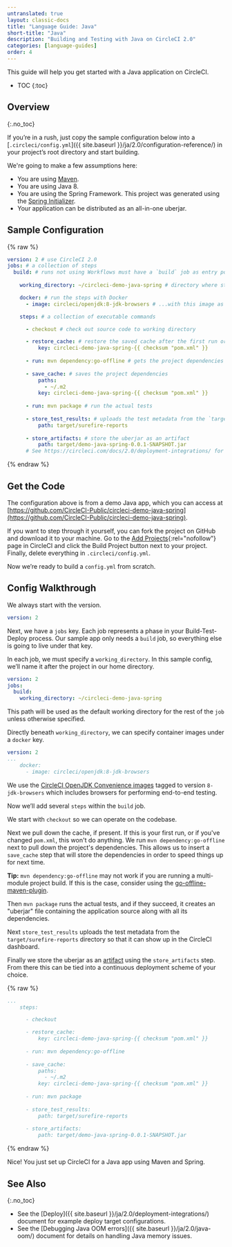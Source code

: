 ```yaml
---
untranslated: true
layout: classic-docs
title: "Language Guide: Java"
short-title: "Java"
description: "Building and Testing with Java on CircleCI 2.0"
categories: [language-guides]
order: 4
---
```


This guide will help you get started with a Java application on CircleCI. 

* TOC
{:toc}

## Overview
{:.no_toc}

If you’re in a rush, just copy the sample configuration below into a [`.circleci/config.yml`]({{ site.baseurl }}/ja/2.0/configuration-reference/) in your project’s root directory and start building.

We're going to make a few assumptions here:

* You are using [Maven](https://maven.apache.org/).
* You are using Java 8. 
* You are using the Spring Framework. This project was generated using the [Spring Initializer](https://start.spring.io/). 
* Your application can be distributed as an all-in-one uberjar.


## Sample Configuration

{% raw %}
```yaml
version: 2 # use CircleCI 2.0
jobs: # a collection of steps
  build: # runs not using Workflows must have a `build` job as entry point
    
    working_directory: ~/circleci-demo-java-spring # directory where steps will run

    docker: # run the steps with Docker
      - image: circleci/openjdk:8-jdk-browsers # ...with this image as the primary container; this is where all `steps` will run

    steps: # a collection of executable commands

      - checkout # check out source code to working directory

      - restore_cache: # restore the saved cache after the first run or if `pom.xml` has changed
          key: circleci-demo-java-spring-{{ checksum "pom.xml" }}
      
      - run: mvn dependency:go-offline # gets the project dependencies
      
      - save_cache: # saves the project dependencies
          paths:
            - ~/.m2
          key: circleci-demo-java-spring-{{ checksum "pom.xml" }}
      
      - run: mvn package # run the actual tests
      
      - store_test_results: # uploads the test metadata from the `target/surefire-reports` directory so that it can show up in the CircleCI dashboard. 
          path: target/surefire-reports
      
      - store_artifacts: # store the uberjar as an artifact
          path: target/demo-java-spring-0.0.1-SNAPSHOT.jar
      # See https://circleci.com/docs/2.0/deployment-integrations/ for deploy examples    
```
{% endraw %}

## Get the Code

The configuration above is from a demo Java app, which you can access at [https://github.com/CircleCI-Public/circleci-demo-java-spring](https://github.com/CircleCI-Public/circleci-demo-java-spring).

If you want to step through it yourself, you can fork the project on GitHub and download it to your machine. Go to the [Add Projects](https://circleci.com/add-projects){:rel="nofollow"} page in CircleCI and click the Build Project button next to your project. Finally, delete everything in `.circleci/config.yml`.

Now we’re ready to build a `config.yml` from scratch.

## Config Walkthrough

We always start with the version.

```yaml
version: 2
```

Next, we have a `jobs` key. Each job represents a phase in your Build-Test-Deploy process. Our sample app only needs a `build` job, so everything else is going to live under that key.

In each job, we must specify a `working_directory`. In this sample config, we’ll name it after the project in our home directory.

```yaml
version: 2
jobs:
  build:
    working_directory: ~/circleci-demo-java-spring
```

This path will be used as the default working directory for the rest of the `job` unless otherwise specified.

Directly beneath `working_directory`, we can specify container images under a `docker` key.

```yaml
version: 2
...
    docker:
      - image: circleci/openjdk:8-jdk-browsers
```

We use the [CircleCI OpenJDK Convenience images](https://hub.docker.com/r/circleci/openjdk/) tagged to version `8-jdk-browsers` which includes browsers for performing end-to-end testing.

Now we’ll add several `steps` within the `build` job.

We start with `checkout` so we can operate on the codebase.

Next we pull down the cache, if present. If this is your first run, or if you've changed `pom.xml`, this won't do anything. We run `mvn dependency:go-offline` next to pull down the project's dependencies. This allows us to insert a `save_cache` step that will store the dependencies in order to speed things up for next time.

<div class="alert alert-info" role="alert">
  <strong>Tip:</strong> <code class="highlighter-rouge">mvn dependency:go-offline</code> may not work if you are running a multi-module
project build. If this is the case, consider using the <a href="https://github.com/qaware/go-offline-maven-plugin">go-offline-maven-plugin</a>.
</div>

Then `mvn package` runs the actual tests, and if they succeed, it creates an "uberjar" file containing the application source along with all its dependencies.

Next `store_test_results` uploads the test metadata from the `target/surefire-reports` directory so that it can show up in the CircleCI dashboard. 

Finally we store the uberjar as an [artifact](https://circleci.com/docs/2.0/artifacts/) using the `store_artifacts` step. From there this can be tied into a continuous deployment scheme of your choice.

{% raw %}
```yaml
...
    steps:

      - checkout

      - restore_cache:
          key: circleci-demo-java-spring-{{ checksum "pom.xml" }}
      
      - run: mvn dependency:go-offline
      
      - save_cache:
          paths:
            - ~/.m2
          key: circleci-demo-java-spring-{{ checksum "pom.xml" }}
      
      - run: mvn package
      
      - store_test_results:
          path: target/surefire-reports
      
      - store_artifacts:
          path: target/demo-java-spring-0.0.1-SNAPSHOT.jar
```
{% endraw %}

Nice! You just set up CircleCI for a Java app using Maven and Spring.

## See Also
{:.no_toc}

- See the [Deploy]({{ site.baseurl }}/ja/2.0/deployment-integrations/) document for example deploy target configurations.
- See the [Debugging Java OOM errors]({{ site.baseurl }}/ja/2.0/java-oom/) document
for details on handling Java memory issues.
